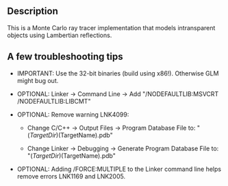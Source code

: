 ﻿## Description
This is a Monte Carlo ray tracer implementation that models intransparent objects using Lambertian reflections.

## A few troubleshooting tips
- IMPORTANT: Use the 32-bit binaries (build using x86!). Otherwise GLM might bug out.

- OPTIONAL: Linker -> Command Line -> Add "/NODEFAULTLIB:MSVCRT /NODEFAULTLIB:LIBCMT"

- OPTIONAL: Remove warning LNK4099:

  - Change C/C++ -> Output Files -> Program Database File to: "$(TargetDir)$(TargetName).pdb"

  - Change Linker -> Debugging -> Generate Program Database File to: "$(TargetDir)$(TargetName).pdb"

- OPTIONAL: Adding /FORCE:MULTIPLE to the Linker command line helps remove errors LNK1169 and LNK2005.
